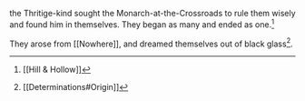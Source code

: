  the Thritige-kind sought the Monarch-at-the-Crossroads to rule them wisely and found him in themselves. They began as many and ended as one.[^1]

They arose from [[Nowhere]], and dreamed themselves out of black glass[^2].
[^1]: [[Hill & Hollow]]
[^2]: [[Determinations#Origin]]